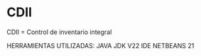 # CDII
CDII = Control de inventario integral

HERRAMIENTAS UTILIZADAS:
JAVA JDK V22
IDE NETBEANS 21
